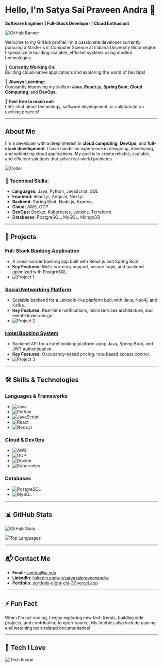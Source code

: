 # Hello, I'm Satya Sai Praveen Andra 👋  
**Software Engineer | Full-Stack Developer | Cloud Enthusiast**  

![GitHub Banner](https://via.placeholder.com/1500x500.png?text=Welcome+to+My+GitHub+Profile)  

Welcome to my GitHub profile! I'm a passionate developer currently pursuing a Master's in Computer Science at Indiana University Bloomington. I specialize in building scalable, efficient systems using modern technologies.  

🔭 **Currently Working On:**  
Building cloud-native applications and exploring the world of DevOps!

🌱 **Always Learning:**  
Constantly improving my skills in **Java**, **React.js**, **Spring Boot**, **Cloud Computing**, and **DevOps**.

💬 **Feel free to reach out:**  
Let’s chat about technology, software development, or collaborate on exciting projects!

---

## About Me  

I'm a developer with a deep interest in **cloud computing**, **DevOps**, and **full-stack development**. I have hands-on experience in designing, developing, and optimizing cloud applications. My goal is to create reliable, scalable, and efficient solutions that solve real-world problems.  

![Coder](https://via.placeholder.com/200x200.png?text=Coder+Icon)  

### 🌟 **Technical Skills:**
- **Languages:** Java, Python, JavaScript, SQL
- **Frontend:** React.js, Angular, Next.js
- **Backend:** Spring Boot, Node.js, Express
- **Cloud:** AWS, GCP
- **DevOps:** Docker, Kubernetes, Jenkins, Terraform
- **Databases:** PostgreSQL, MySQL, MongoDB

---

## 🚀 Projects  

### [Full-Stack Banking Application](https://github.com/PraveenAndra/FinVault)  
- A cross-border banking app built with React.js and Spring Boot.  
- **Key Features:** Multi-currency support, secure login, and backend optimized with PostgreSQL.  
- ![Project 1](https://via.placeholder.com/300x200.png?text=Banking+App)

### [Social Networking Platform](https://github.com/PraveenAndra/LinkedIn)  
- Scalable backend for a LinkedIn-like platform built with Java, Neo4j, and Kafka.  
- **Key Features:** Real-time notifications, microservices architecture, and event-driven design.  
- ![Project 2](https://via.placeholder.com/300x200.png?text=Social+Network)

### [Hotel Booking System](https://github.com/PraveenAndra/Hotel-Booking-Management)  
- Backend API for a hotel booking platform using Java, Spring Boot, and JWT authentication.  
- **Key Features:** Occupancy-based pricing, role-based access control.  
- ![Project 3](https://via.placeholder.com/300x200.png?text=Hotel+Booking)

---

## 🛠 Skills & Technologies  

### **Languages & Frameworks**  
- ![Java](https://img.shields.io/badge/Java-007396?style=for-the-badge&logo=java&logoColor=white)  
- ![Python](https://img.shields.io/badge/Python-3776AB?style=for-the-badge&logo=python&logoColor=white)  
- ![JavaScript](https://img.shields.io/badge/JavaScript-FFFF00?style=for-the-badge&logo=javascript&logoColor=black)  
- ![React](https://img.shields.io/badge/React-61DAFB?style=for-the-badge&logo=react&logoColor=black)  
- ![Node.js](https://img.shields.io/badge/Node.js-339933?style=for-the-badge&logo=node.js&logoColor=white)

### **Cloud & DevOps**  
- ![AWS](https://img.shields.io/badge/AWS-232F3E?style=for-the-badge&logo=amazonaws&logoColor=white)  
- ![GCP](https://img.shields.io/badge/GCP-4285F4?style=for-the-badge&logo=googlecloud&logoColor=white)  
- ![Docker](https://img.shields.io/badge/Docker-2496ED?style=for-the-badge&logo=docker&logoColor=white)  
- ![Kubernetes](https://img.shields.io/badge/Kubernetes-326CE5?style=for-the-badge&logo=kubernetes&logoColor=white)

### **Databases**  
- ![PostgreSQL](https://img.shields.io/badge/PostgreSQL-336791?style=for-the-badge&logo=postgresql&logoColor=white)  
- ![MySQL](https://img.shields.io/badge/MySQL-4479A1?style=for-the-badge&logo=mysql&logoColor=white)  

---

## 📊 GitHub Stats  

![GitHub Stats](https://github-readme-stats.vercel.app/api?username=PraveenAndra&show_icons=true&count_private=true&theme=radical)  

![Top Languages](https://github-readme-stats.vercel.app/api/top-langs/?username=PraveenAndra&theme=radical)

---

## 📬 Contact Me  

- **Email:** [sandra@iu.edu](mailto:sandra@iu.edu)
- **LinkedIn:** [linkedin.com/in/satyasaipraveenandra](https://linkedin.com/in/satyasaipraveenandra/)
- **Portfolio:** [portfolio-eight-chi-37.vercel.app](https://portfolio-eight-chi-37.vercel.app/)

---

## ⚡ Fun Fact  
When I'm not coding, I enjoy exploring new tech trends, building side projects, and contributing to open-source. My hobbies also include gaming and watching tech-related documentaries!

---

## 📸 Tech I Love  
![Tech Image](https://via.placeholder.com/500x300.png?text=Tech+Image)  
